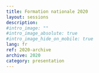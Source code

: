 ```yaml
---
title: Formation nationale 2020
layout: sessions
description:
#intro_image: ""
#intro_image_absolute: true
#intro_image_hide_on_mobile: true
lang: fr
ref: 2020-archive
archive: 2020
category: presentation
---
```

